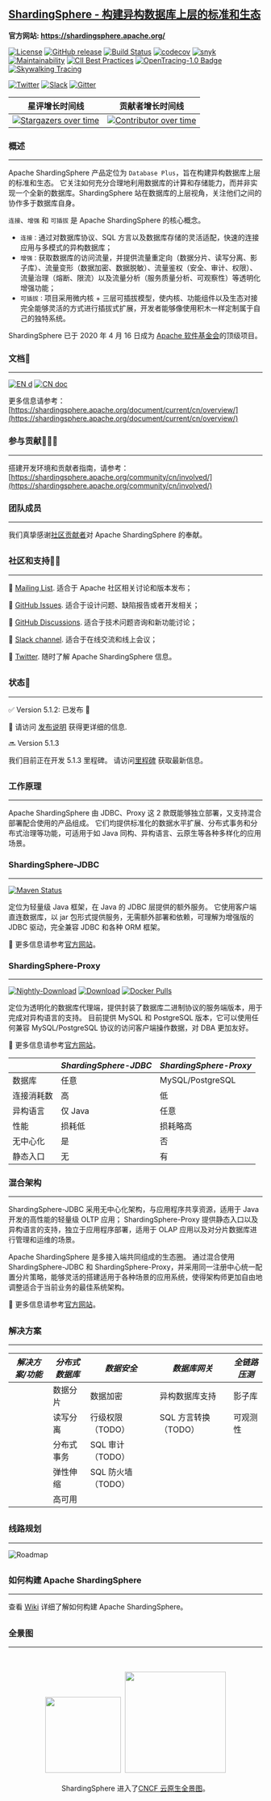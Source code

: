 ## [ShardingSphere - 构建异构数据库上层的标准和生态](https://shardingsphere.apache.org/index_zh.html)

**官方网站: https://shardingsphere.apache.org/**

[![License](https://img.shields.io/badge/license-Apache%202-4EB1BA.svg)](https://www.apache.org/licenses/LICENSE-2.0.html)
[![GitHub release](https://img.shields.io/github/release/apache/shardingsphere.svg)](https://github.com/apache/shardingsphere/releases)
[![Build Status](https://api.travis-ci.org/apache/shardingsphere.svg?branch=master&status=created)](https://travis-ci.org/apache/shardingsphere)
[![codecov](https://codecov.io/gh/apache/shardingsphere/branch/master/graph/badge.svg)](https://codecov.io/gh/apache/shardingsphere)
[![snyk](https://snyk.io/test/github/apache/shardingsphere/badge.svg?targetFile=pom.xml)](https://snyk.io/test/github/apache/shardingsphere?targetFile=pom.xml)
[![Maintainability](https://cloud.quality-gate.com/dashboard/api/badge?projectName=apache_shardingsphere&branchName=master)](https://cloud.quality-gate.com/dashboard/branches/30#overview)
[![CII Best Practices](https://bestpractices.coreinfrastructure.org/projects/5394/badge)](https://bestpractices.coreinfrastructure.org/projects/5394)
[![OpenTracing-1.0 Badge](https://img.shields.io/badge/OpenTracing--1.0-enabled-blue.svg)](http://opentracing.io)
[![Skywalking Tracing](https://img.shields.io/badge/Skywalking%20Tracing-enable-brightgreen.svg)](https://github.com/apache/skywalking)

[![Twitter](https://img.shields.io/twitter/url/https/twitter.com/ShardingSphere.svg?style=social&label=Follow%20%40ShardingSphere)](https://twitter.com/ShardingSphere)
[![Slack](https://img.shields.io/badge/%20Slack-ShardingSphere%20Channel-blueviolet)](https://join.slack.com/t/apacheshardingsphere/shared_invite/zt-sbdde7ie-SjDqo9~I4rYcR18bq0SYTg)
[![Gitter](https://badges.gitter.im/shardingsphere/shardingsphere.svg)](https://gitter.im/shardingsphere/Lobby)

| **星评增长时间线**                                                                                                       | **贡献者增长时间线**                                                                                                                                                                                                                                |
|:---------------------------------------------------------------------------------------------------------------------:|:------------------------------------------------------------------------------------------------------------------------------------------------------------------------------------------------------------------------------------------------:|
| [![Stargazers over time](https://starchart.cc/apache/shardingsphere.svg)](https://starchart.cc/apache/shardingsphere) | [![Contributor over time](https://contributor-graph-api.apiseven.com/contributors-svg?chart=contributorOverTime&repo=apache/shardingsphere)](https://www.apiseven.com/en/contributor-graph?chart=contributorOverTime&repo=apache/shardingsphere) |

### 概述

<hr>

Apache ShardingSphere 产品定位为 `Database Plus`，旨在构建异构数据库上层的标准和生态。
它关注如何充分合理地利用数据库的计算和存储能力，而并非实现一个全新的数据库。ShardingSphere 站在数据库的上层视角，关注他们之间的协作多于数据库自身。

`连接`、`增强` 和 `可插拔` 是 Apache ShardingSphere 的核心概念。

- `连接：`通过对数据库协议、SQL 方言以及数据库存储的灵活适配，快速的连接应用与多模式的异构数据库；
- `增强：`获取数据库的访问流量，并提供流量重定向（数据分片、读写分离、影子库）、流量变形（数据加密、数据脱敏）、流量鉴权（安全、审计、权限）、流量治理（熔断、限流）以及流量分析（服务质量分析、可观察性）等透明化增强功能；
- `可插拔：`项目采用微内核 + 三层可插拔模型，使内核、功能组件以及生态对接完全能够灵活的方式进行插拔式扩展，开发者能够像使用积木一样定制属于自己的独特系统。

ShardingSphere 已于 2020 年 4 月 16 日成为 [Apache 软件基金会](https://apache.org/index.html#projects-list)的顶级项目。

### 文档📜

<hr>

[![EN d](https://img.shields.io/badge/document-English-blue.svg)](https://shardingsphere.apache.org/document/current/en/overview/)
[![CN doc](https://img.shields.io/badge/文档-中文版-blue.svg)](https://shardingsphere.apache.org/document/current/cn/overview/)

更多信息请参考：[https://shardingsphere.apache.org/document/current/cn/overview/](https://shardingsphere.apache.org/document/current/cn/overview/)

### 参与贡献🚀🧑‍💻

<hr>

搭建开发环境和贡献者指南，请参考：[https://shardingsphere.apache.org/community/cn/involved/](https://shardingsphere.apache.org/community/cn/involved/)

### 团队成员

<hr>

我们真挚感谢[社区贡献者](https://shardingsphere.apache.org/community/cn/team)对 Apache ShardingSphere 的奉献。

##

### 社区和支持💝🖤

<hr>

:link: [Mailing List](https://shardingsphere.apache.org/community/cn/involved/subscribe/). 适合于 Apache 社区相关讨论和版本发布；

:link: [GitHub Issues](https://github.com/apache/shardingsphere/issues). 适合于设计问题、缺陷报告或者开发相关；

:link: [GitHub Discussions](https://github.com/apache/shardingsphere/discussions). 适合于技术问题咨询和新功能讨论；

:link: [Slack channel](https://join.slack.com/t/apacheshardingsphere/shared_invite/zt-sbdde7ie-SjDqo9~I4rYcR18bq0SYTg). 适合于在线交流和线上会议；

:link: [Twitter](https://twitter.com/ShardingSphere). 随时了解 Apache ShardingSphere 信息。

##

### 状态👀

<hr>

:white_check_mark: Version 5.1.2: 已发布 :tada:

🔗 请访问 [发布说明](https://github.com/apache/shardingsphere/blob/master/RELEASE-NOTES.md) 获得更详细的信息.

:soon: Version 5.1.3

我们目前正在开发 5.1.3 里程碑。
请访问[里程碑](https://github.com/apache/shardingsphere/milestones) 获取最新信息。

##

### 工作原理

<hr>

Apache ShardingSphere 由 JDBC、Proxy 这 2 款既能够独立部署，又支持混合部署配合使用的产品组成。
它们均提供标准化的数据水平扩展、分布式事务和分布式治理等功能，可适用于如 Java 同构、异构语言、云原生等各种多样化的应用场景。

### ShardingSphere-JDBC

<hr>

[![Maven Status](https://img.shields.io/maven-central/v/org.apache.shardingsphere/shardingsphere-jdbc.svg?color=green)](https://mvnrepository.com/artifact/org.apache.shardingsphere/shardingsphere-jdbc)

定位为轻量级 Java 框架，在 Java 的 JDBC 层提供的额外服务。
它使用客户端直连数据库，以 jar 包形式提供服务，无需额外部署和依赖，可理解为增强版的 JDBC 驱动，完全兼容 JDBC 和各种 ORM 框架。

:link: 更多信息请参考[官方网站](https://shardingsphere.apache.org/document/current/cn/overview/#shardingsphere-jdbc)。

### ShardingSphere-Proxy

<hr>

[![Nightly-Download](https://img.shields.io/static/v1?label=nightly-builds&message=download&color=orange)](https://nightlies.apache.org/shardingsphere/)
[![Download](https://img.shields.io/badge/release-download-orange.svg)](https://www.apache.org/dyn/closer.lua/shardingsphere/5.1.2/apache-shardingsphere-5.1.2-shardingsphere-proxy-bin.tar.gz)
[![Docker Pulls](https://img.shields.io/docker/pulls/apache/shardingsphere-proxy.svg)](https://store.docker.com/community/images/apache/shardingsphere-proxy)

定位为透明化的数据库代理端，提供封装了数据库二进制协议的服务端版本，用于完成对异构语言的支持。
目前提供 MySQL 和 PostgreSQL 版本，它可以使用任何兼容 MySQL/PostgreSQL 协议的访问客户端操作数据，对 DBA 更加友好。

:link: 更多信息请参考[官方网站](https://shardingsphere.apache.org/document/current/en/overview/#shardingsphere-proxy)。

|           | *ShardingSphere-JDBC* | *ShardingSphere-Proxy* |
| --------- | --------------------- | ---------------------- |
| 数据库     | 任意                   | MySQL/PostgreSQL       |
| 连接消耗数  | 高                    | 低                     |
| 异构语言    | 仅 Java               | 任意                   |
| 性能       | 损耗低                 | 损耗略高                |
| 无中心化    | 是                    | 否                     |
| 静态入口    | 无                    | 有                     |

### 混合架构

<hr>

ShardingSphere-JDBC 采用无中心化架构，与应用程序共享资源，适用于 Java 开发的高性能的轻量级 OLTP 应用；
ShardingSphere-Proxy 提供静态入口以及异构语言的支持，独立于应用程序部署，适用于 OLAP 应用以及对分片数据库进行管理和运维的场景。

Apache ShardingSphere 是多接入端共同组成的生态圈。
通过混合使用 ShardingSphere-JDBC 和 ShardingSphere-Proxy，并采用同一注册中心统一配置分片策略，能够灵活的搭建适用于各种场景的应用系统，使得架构师更加自由地调整适合于当前业务的最佳系统架构。

:link: 更多信息请参考[官方网站](https://shardingsphere.apache.org/document/current/en/overview/#hybrid-architecture)。

##

### 解决方案

<hr>

| *解决方案/功能* |  *分布式数据库* | *数据安全*        | *数据库网关*        | *全链路压测* |
| ------------- | ------------- | ----------------| ----------------- | ---------- |
|               | 数据分片       | 数据加密          | 异构数据库支持       | 影子库     |
|               | 读写分离       | 行级权限（TODO）   | SQL 方言转换（TODO）| 可观测性    |
|               | 分布式事务     | SQL 审计（TODO）   |                   |           |
|               | 弹性伸缩       | SQL 防火墙（TODO） |                   |           |
|               | 高可用        |                   |                   |           |

##

### 线路规划

<hr>

![Roadmap](https://shardingsphere.apache.org/document/current/img/roadmap_v2.png)

##

### 如何构建 Apache ShardingSphere

<hr>

查看 [Wiki](https://github.com/apache/shardingsphere/wiki) 详细了解如何构建 Apache ShardingSphere。

##

### 全景图

<hr>

<p align="center">
<br/><br/>
<img src="https://landscape.cncf.io/images/left-logo.svg" width="150"/>&nbsp;&nbsp;<img src="https://landscape.cncf.io/images/right-logo.svg" width="200"/>
<br/><br/>
ShardingSphere 进入了<a href="https://landscape.cncf.io/?category=app-definition-and-development&grouping=category">CNCF 云原生全景图</a>。
</p>

##
